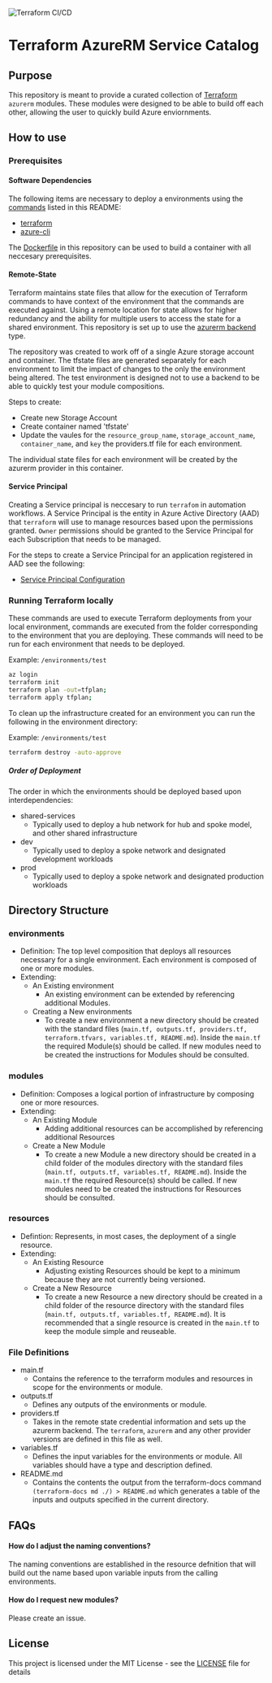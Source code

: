 ![Terraform CI/CD](https://github.com/kuhlman-labs/azure-terraform-service-catalog/workflows/Terraform%20CI/CD/badge.svg)

# Terraform AzureRM Service Catalog

## Purpose

This repository is meant to provide a curated collection of [Terraform](https://www.terraform.io/)  `azurerm` modules. These modules were designed to be able to build off each other, allowing the user to quickly build Azure enviornments.

## How to use

### Prerequisites

#### Software Dependencies

The following items are necessary to deploy a environments using the [commands](#commands-for-deploying-with-terraform) listed in this README:

* [terraform](https://www.terraform.io/downloads.html)
* [azure-cli](https://docs.microsoft.com/en-us/cli/azure/install-azure-cli?view=azure-cli-latest)

The [Dockerfile](Dockerfile) in this repository can be used to build a container with all neccesary prerequisites.

#### Remote-State

Terraform maintains state files that allow for the execution of Terraform commands to have context of the environment that the commands are executed against. Using a remote location for state allows for higher redundancy and the ability for multiple users to access the state for a shared environment. This repository is set up to use the [azurerm backend](https://www.terraform.io/docs/backends/types/azurerm.html) type.

The repository was created to work off of a single Azure storage account and container. The tfstate files are generated separately for each environment to limit the impact of changes to the only the environment being altered. The test environment is designed not to use a backend to be able to quickly test your module compositions.

Steps to create:

*  Create new Storage Account
*  Create container named 'tfstate'
*  Update the vaules for the `resource_group_name`, `storage_account_name`, `container_name`, and `key` the providers.tf file for each environment.

The individual state files for each environment will be created by the azurerm provider in this container.

#### Service Principal

Creating a Service principal is neccesary to run `terrafom` in automation workflows. A Service Principal is the entity in Azure Active Directory (AAD) that `terraform` will use to manage resources based upon the permissions granted. `Owner` permissions should be granted to the Service Principal for each Subscription that needs to be managed.

For the steps to create a Service Principal for an application registered in AAD see the following:

* [Service Principal Configuration](https://www.terraform.io/docs/providers/azurerm/auth/service_principal_client_secret.html#creating-a-service-principal-in-the-azure-portal)


### Running Terraform locally

These commands are used to execute Terraform deployments from your local environment, commands are executed from the folder corresponding to the environment that you are deploying. These commands will need to be run for each environment that needs to be deployed.

Example: `/environments/test`

```bash
az login
terraform init
terraform plan -out=tfplan;
terraform apply tfplan;
```

To clean up the infrastructure created for an environment you can run the following in the environment directory:

Example: `/environments/test`

```bash
terraform destroy -auto-approve 
```

##### Order of Deployment

The order in which the environments should be deployed based upon interdependencies:

*  shared-services
    * Typically used to deploy a hub network for hub and spoke model, and other shared infrastructure
*  dev
    * Typically used to deploy a spoke network and designated development workloads
*  prod
    * Typically used to deploy a spoke network and designated production workloads

## Directory Structure

### environments
* Definition: The top level composition that deploys all resources necessary for a single environment. Each environment is composed of one or more modules.
* Extending:
    * An Existing environment
         * An existing environment can be extended by referencing additional Modules.
    * Creating a New environments
         * To create a new environment a new directory should be created with the standard files (`main.tf, outputs.tf, providers.tf, terraform.tfvars, variables.tf, README.md`). Inside the `main.tf` the required Module(s) should be called. If new modules need to be created the instructions for Modules should be consulted.

### modules
* Definition: Composes a logical portion of infrastructure by composing one or more resources.
* Extending:
    * An Existing Module
        * Adding additional resources can be accomplished by referencing additional Resources
    * Create a New Module
        * To create a new Module a new directory should be created in a child folder of the modules directory with the standard files (`main.tf, outputs.tf, variables.tf, README.md`). Inside the `main.tf` the required Resource(s) should be called. If new modules need to be created the instructions for Resources should be consulted.

### resources
* Defintion: Represents, in most cases, the deployment of a single resource.
* Extending:
    * An Existing Resource
        * Adjusting existing Resources should be kept to a minimum because they are not currently being versioned.
    * Create a New Resource
        * To create a new Resource a new directory should be created in a child folder of the resource directory with the standard files (`main.tf, outputs.tf, variables.tf, README.md`). It is recommended that a single resource is created in the `main.tf` to keep the module simple and reuseable. 

### File Definitions
* main.tf
    * Contains the reference to the terraform modules and resources in scope for the environments or module.
* outputs.tf
    * Defines any outputs of the environments or module.
* providers.tf
    * Takes in the remote state credential information and sets up the azurerm backend. The `terraform`,  `azurerm` and any other provider versions are defined in this file as well.
* variables.tf
    * Defines the input variables for the environments or module. All variables should have a type and description defined.
* README.md
    * Contains the contents the output from the terraform-docs command `(terraform-docs md ./) > README.md` which generates a table of the inputs and outputs specified in the current directory.

## FAQs

#### How do I adjust the naming conventions?

The naming conventions are established in the resource defnition that will build out the name based upon variable inputs from the calling environments.

#### How do I request new modules?

Please create an issue.

## License

This project is licensed under the MIT License - see the [LICENSE](LICENSE) file for details
